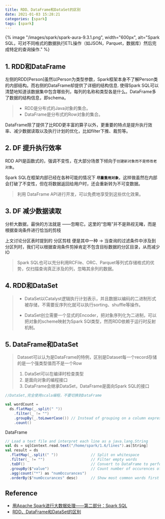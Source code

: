 ```yaml
---
title: RDD、DataFrame和DataSet的区别
date: 2021-01-03 15:28:21
categories: [spark]
tags: [spark]
---
```


{% image "/images/spark/spark-aura-9.3.1.png", width="600px", alt="Spark SQL，可对不同格式的数据执行ETL操作（如JSON，Parquet，数据库）然后完成特定的查询操作." %}

<!-- more -->

## 1. RDD和DataFrame

左侧的RDD[Person]虽然以Person为类型参数，Spark框架本身不了解Person类的内部结构。而右侧的DataFrame却提供了详细的结构信息. 使得Spark SQL可以清楚地知道该数据集中包含哪些列，每列的名称和类型各是什么。DataFrame多了数据的结构信息，即schema。

> - RDD是分布式的Java对象的集合。
> - DataFrame是分布式的Row对象的集合。

DataFrame除了提供了比RDD更丰富的算子以外，更重要的特点是提升执行效率、减少数据读取以及执行计划的优化，比如filter下推、裁剪等。

## 2. DF 提升执行效率

RDD API是函数式的，强调不变性，在大部分场景下倾向于`创建新对象而不是修改老对象`。

Spark SQL在框架内部已经在各种可能的情况下 <strong>`尽量重用对象`</strong>，这样做虽然在内部会打破了不变性，但在将数据返回给用户时，还会重新转为不可变数据。

> 利用 DataFrame API进行开发，可以免费地享受到这些优化效果。

## 3. DF 减少数据读取

分析大数据，最快的方法就是 ——忽略它。这里的“忽略”并不是熟视无睹，而是根据查询条件进行恰当的剪枝

上文讨论分区表时提到的 分区剪枝 便是其中一种 -> 当查询的过滤条件中涉及到分区列时，我们可以根据查询条件剪掉肯定不包含目标数据的分区目录，从而减少IO

> Spark SQL也可以充分利用RCFile、ORC、Parquet等列式存储格式的优势，仅扫描查询真正涉及的列，忽略其余列的数据。

## 4. RDD和DataSet

> - DataSet以Catalyst逻辑执行计划表示，并且数据以编码的二进制形式被存储，不需要反序列化就可以执行sorting、shuffle等操作。
> 
> - DataSet创立需要一个显式的Encoder，把对象序列化为二进制，可以把对象的scheme映射为Spark SQl类型，然而RDD依赖于运行时反射机制。

## 5. DataFrame和DataSet

> Dataset可以认为是DataFrame的特例，区别是Dataset每一个record存储的是一个强类型值而不是一个Row
> 
> 1. DataSet可以在编译时检查类型
> 2. 是面向对象的编程接口
> 3. DataFrame会继承DataSet，DataFrame是面向Spark SQL的接口

```scala
//DataSet,完全使用scala编程，不要切换到DataFrame

val wordCount = 
  ds.flatMap(_.split(" "))
    .filter(_ != "")
    .groupBy(_.toLowerCase()) // Instead of grouping on a column expression (i.e. $"value") we pass a lambda function
    .count()
```

DataFrame

```scala
// Load a text file and interpret each line as a java.lang.String
val ds = sqlContext.read.text("/home/spark/1.6/lines").as[String]
val result = ds
  .flatMap(_.split(" "))               // Split on whitespace
  .filter(_ != "")                     // Filter empty words
  .toDF()                              // Convert to DataFrame to perform aggregation / sorting
  .groupBy($"value")                   // Count number of occurences of each word
  .agg(count("*") as "numOccurances")
  .orderBy($"numOccurances" desc)      // Show most common words first
```

## Reference

- [用Apache Spark进行大数据处理——第二部分：Spark SQL][9]
- [RDD、DataFrame和DataSet的区别](https://www.jianshu.com/p/c0181667daa0)

[9]: http://www.infoq.com/cn/articles/apache-spark-sql
